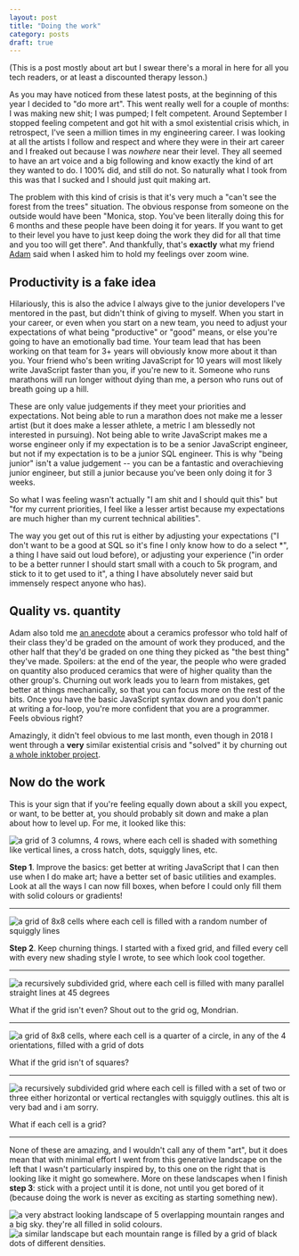 ```yaml
---
layout: post
title: "Doing the work"
category: posts
draft: true
---
```

<link type="text/css" rel="stylesheet" href="/css/floatie-bits.css">

(This is a post mostly about art but I swear there's a moral in here for all you tech readers, or at least
a discounted therapy lesson.)

As you may have noticed from these latest posts, at the beginning of this year I decided to "do more art". This went really well for a couple of months: I was making new shit; I was pumped; I felt competent. Around September I stopped feeling competent and got hit with a smol existential crisis which, in retrospect, I've seen a million times in my engineering career. I was looking at all the artists I follow and respect and where they were in their art career and I freaked out because I was *nowhere* near their level. They all seemed to have an art voice and a big following and know exactly the kind of art they wanted to do. I 100% did, and still do not. So naturally what I took from this was that I sucked and I should just quit making art.

The problem with this kind of crisis is that it's very much a "can't see the forest from the trees" situation. The obvious response from someone on the outside would have been "Monica, stop. You've been literally doing this for 6 months and these people have been doing it for years. If you want to get to their level you have to just keep doing the work they did for all that time and you too will get there". And thankfully, that's **exactly** what my friend [Adam](https://twitter.com/mrmrs_) said when I asked him to hold my feelings over zoom wine.

## Productivity is a fake idea
Hilariously, this is also the advice I always give to the junior developers I've mentored in the past, but didn't think of giving to myself. When you start in your career, or even when you start on a new team, you need to adjust your expectations of what being "productive" or "good" means, or else you're going to have an emotionally bad time. Your team lead that has been working on that team for 3+ years will obviously know more about it than you. Your friend who's been writing JavaScript for 10 years will most likely write JavaScript faster than you, if you're new to it. Someone who runs marathons will run longer without dying than me, a person who runs out of breath going up a hill. 

These are only value judgements if they meet your priorities and expectations. Not being able to run a marathon does not make me a lesser artist (but it does make a lesser athlete, a metric I am blessedly not interested in pursuing). Not being able to write JavaScript makes me a worse engineer only if my expectation is to be a senior JavaScript engineer, but not if my expectation is to be a junior SQL engineer. This is why "being junior" isn't a value judgement -- you can be a fantastic and overachieving junior engineer, but still a junior because you've been only doing it for 3 weeks.

So what I was feeling wasn't actually "I am shit and I should quit this" but "for my current priorities, I feel like a lesser artist because my expectations are much higher than my current technical abilities".

The way you get out of this rut is either by adjusting your expectations ("I don't want to be a good at SQL so it's fine I only know how to do a select *", a thing I have said out loud before), or adjusting your experience ("in order to be a better runner I should start small with a couch to 5k program, and stick to it to get used to it", a thing I have absolutely never said but immensely respect anyone who has).

## Quality vs. quantity
Adam also told me [an anecdote](https://austinkleon.com/2020/12/10/quantity-leads-to-quality-the-origin-of-a-parable/) about a ceramics professor who told half of their class they'd be graded on the amount of work they produced, and the other half that they'd be graded on one thing they picked as "the best thing" they've made. Spoilers: at the end of the year, the people who were graded on quantity also produced ceramics that were of higher quality than the other group's. Churning out work leads you to learn from mistakes, get better at things mechanically, so that you can focus more on the rest of the bits. Once you have the basic JavaScript syntax down and you don't panic at writing a for-loop, you're more confident that you are a programmer. Feels obvious right?

Amazingly, it didn't feel obvious to me last month, even though in 2018 I went through a **very** similar existential crisis and "solved" it by churning out [a whole inktober project](/posts/inktober/).

## Now do the work
This is your sign that if you're feeling equally down about a skill you expect, or want, to be better at, you should probably sit down and make a plan about how to level up. For me, it looked like this:

<div class="floatie-bit">
  <img alt="a grid of 3 columns, 4 rows, where each cell is shaded with something like vertical lines, a cross hatch, dots, squiggly lines, etc." src="/images/2021-11/plotter.webp">
  <p><b>Step 1</b>. Improve the basics: get better at writing JavaScript that I can then use when I do make art; have a better set of basic utilities and examples. Look at all the ways I can now fill boxes, when before I could only fill them with solid colours or gradients!</p>
</div>
<hr>

<div class="floatie-bit">
  <img alt="a grid of 8x8 cells where each cell is filled with a random number of squiggly lines" src="/images/2021-11/1.webp">
  <p><b>Step 2</b>. Keep churning things. I started with a fixed grid, and filled every cell with every new shading style I wrote, to see which look cool together.</p>
</div>
<hr>

<div class="floatie-bit">
  <img alt="a recursively subdivided grid, where each cell is filled with many parallel straight lines at 45 degrees" src="/images/2021-11/2.webp">
  <p>What if the grid isn't even? Shout out to the grid og, Mondrian.</p>
</div>
<hr>

<div class="floatie-bit">
  <img alt="a grid of 8x8 cells, where each cell is a quarter of a circle, in any of the 4 orientations, filled with a grid of dots" src="/images/2021-11/3.webp">
  <p>What if the grid isn't of squares?</p>
</div>
<hr>

<div class="floatie-bit">
  <img alt="a recursively subdivided grid where each cell is filled with a set of two or three either horizontal or vertical rectangles with squiggly outlines. this alt is very bad and i am sorry." src="/images/2021-11/4.webp">
  <p>What if each cell is a grid?</p>
</div>
<hr>

None of these are amazing, and I wouldn't call any of them "art", but it does mean that with minimal effort I went from this generative landscape on the left that I wasn't particularly inspired by, to this one on the right that is looking like it might go somewhere. More on these landscapes when I finish **step 3**: stick with a project until it is done, not until you get bored of it (because doing the work is never as exciting as starting something new).
<div class="floatie-bit">
  <img alt="a very abstract looking landscape of 5 overlapping mountain ranges and a big sky. they're all filled in solid colours." src="/images/2021-11/land1.webp">
  <img alt="a similar landscape but each mountain range is filled by a grid of black dots of different densities." src="/images/2021-11/land2.webp">
</div>

